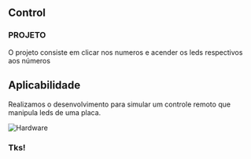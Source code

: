 ## Control


### PROJETO

O projeto consiste em clicar nos numeros e acender os leds respectivos aos números


## Aplicabilidade

Realizamos o desenvolvimento para simular um controle remoto que manipula leds de uma placa.

![Hardware](https://user-images.githubusercontent.com/63813811/102002652-291ae700-3cdd-11eb-8c4b-c85e0db7b028.png)


### Tks!
